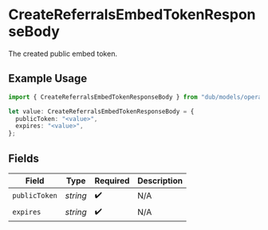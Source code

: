 # CreateReferralsEmbedTokenResponseBody

The created public embed token.

## Example Usage

```typescript
import { CreateReferralsEmbedTokenResponseBody } from "dub/models/operations";

let value: CreateReferralsEmbedTokenResponseBody = {
  publicToken: "<value>",
  expires: "<value>",
};
```

## Fields

| Field              | Type               | Required           | Description        |
| ------------------ | ------------------ | ------------------ | ------------------ |
| `publicToken`      | *string*           | :heavy_check_mark: | N/A                |
| `expires`          | *string*           | :heavy_check_mark: | N/A                |